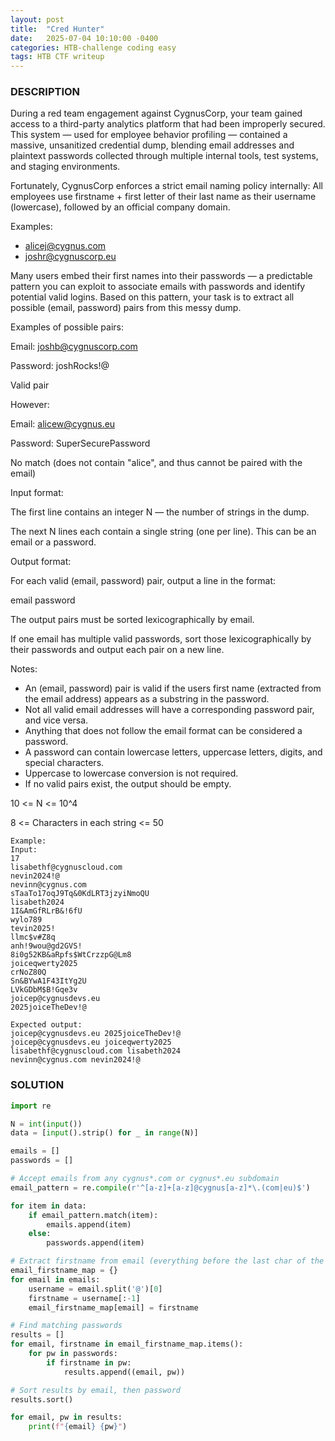 ```yaml
---
layout: post
title:  "Cred Hunter"
date:   2025-07-04 10:10:00 -0400
categories: HTB-challenge coding easy
tags: HTB CTF writeup 
---
```


### DESCRIPTION
During a red team engagement against CygnusCorp, your team gained access to a third-party analytics platform that had been improperly secured.
This system — used for employee behavior profiling — contained a massive, unsanitized credential dump, blending email addresses and plaintext passwords collected through multiple internal tools, test systems, and staging environments.

Fortunately, CygnusCorp enforces a strict email naming policy internally:
All employees use firstname + first letter of their last name as their username (lowercase), followed by an official company domain.

Examples:

* alicej@cygnus.com
* joshr@cygnuscorp.eu

Many users embed their first names into their passwords — a predictable pattern you can exploit to associate emails with passwords and identify potential valid logins.
Based on this pattern, your task is to extract all possible (email, password) pairs from this messy dump.

Examples of possible pairs:

Email: joshb@cygnuscorp.com

Password: joshRocks!@

Valid pair

However:

Email: alicew@cygnus.eu

Password: SuperSecurePassword

No match (does not contain "alice", and thus cannot be paired with the email)

Input format:

The first line contains an integer N — the number of strings in the dump.

The next N lines each contain a single string (one per line). This can be an email or a password.

Output format:

For each valid (email, password) pair, output a line in the format:

email password

The output pairs must be sorted lexicographically by email.

If one email has multiple valid passwords, sort those lexicographically by their passwords and output each pair on a new line.

Notes:
* An (email, password) pair is valid if the users first name (extracted from the email address) appears as a substring in the password.
* Not all valid email addresses will have a corresponding password pair, and vice versa.
* Anything that does not follow the email format can be considered a password.
* A password can contain lowercase letters, uppercase letters, digits, and special characters.
* Uppercase to lowercase conversion is not required.
* If no valid pairs exist, the output should be empty.

10 <= N <= 10^4

8 <= Characters in each string <= 50
```
Example:
Input:
17
lisabethf@cygnuscloud.com
nevin2024!@
nevinn@cygnus.com
sTaaTo17oqJ9Tq&0KdLRT3jzyiNmoQU
lisabeth2024
1I&AmGfRLrB&!6fU
wylo789
tevin2025!
llmc$v#Z8q
anh!9wou@gd2GVS!
8i0g52KB&aRpfs$WtCrzzpG@Lm8
joiceqwerty2025
crNoZ80Q
Sn&BYwA1F43ItYg2U
LVkGDbM$B!Gqe3v
joicep@cygnusdevs.eu
2025joiceTheDev!@

Expected output:
joicep@cygnusdevs.eu 2025joiceTheDev!@
joicep@cygnusdevs.eu joiceqwerty2025
lisabethf@cygnuscloud.com lisabeth2024
nevinn@cygnus.com nevin2024!@
```


### SOLUTION
```python
import re

N = int(input())
data = [input().strip() for _ in range(N)]

emails = []
passwords = []

# Accept emails from any cygnus*.com or cygnus*.eu subdomain
email_pattern = re.compile(r'^[a-z]+[a-z]@cygnus[a-z]*\.(com|eu)$')

for item in data:
    if email_pattern.match(item):
        emails.append(item)
    else:
        passwords.append(item)

# Extract firstname from email (everything before the last char of the username)
email_firstname_map = {}
for email in emails:
    username = email.split('@')[0]
    firstname = username[:-1]
    email_firstname_map[email] = firstname

# Find matching passwords
results = []
for email, firstname in email_firstname_map.items():
    for pw in passwords:
        if firstname in pw:
            results.append((email, pw))

# Sort results by email, then password
results.sort()

for email, pw in results:
    print(f"{email} {pw}")
```
